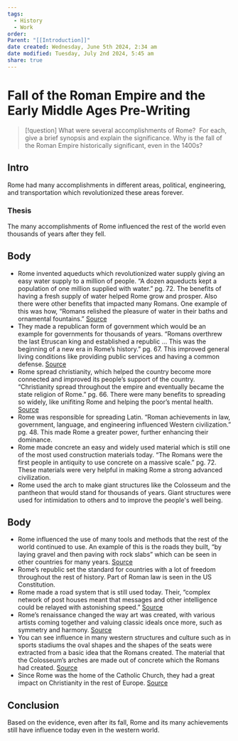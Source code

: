 ```yaml
---
tags:
  - History
  - Work
order: 
Parent: "[[Introduction]]"
date created: Wednesday, June 5th 2024, 2:34 am
date modified: Tuesday, July 2nd 2024, 5:45 am
share: true
---
```

  
# Fall of the Roman Empire and the Early Middle Ages Pre-Writing  
  
> [!question] What were several accomplishments of Rome?  For each, give a brief synopsis and explain the significance. Why is the fall of the Roman Empire historically significant, even in the 1400s?  
  
## Intro  
  
Rome had many accomplishments in different areas, political, engineering, and transportation which revolutionized these areas forever.  
  
### Thesis  
  
The many accomplishments of Rome influenced the rest of the world even thousands of years after they fell.  
  
## Body  
  
- Rome invented aqueducts which revolutionized water supply giving an easy water supply to a million of people. “A dozen aqueducts kept a population of one million supplied with water.” pg. 72. The benefits of having a fresh supply of water helped Rome grow and prosper. Also there were other benefits that impacted many Romans. One example of this was how, “Romans relished the pleasure of water in their baths and ornamental fountains.” [Source](https://ngwa.onlinelibrary.wiley.com/doi/full/10.1111/gwat.12958#pane-pcw-references)  
- They made a republican form of government which would be an example for governments for thousands of years. “Romans overthrew the last Etruscan king and established a republic … This was the beginning of a new era in Rome’s history.” pg. 67. This improved general living conditions like providing public services and having a common defense. [Source](https://www.ipl.org/essay/Pros-And-Cons-Of-The-Roman-Republic-FKWJQY3RCED6)  
- Rome spread christianity, which helped the country become more connected and improved its people’s support of the country. “Christianity spread throughout the empire and eventually became the state religion of Rome.” pg. 66. There were many benefits to spreading so widely, like unifiting Rome and helping the poor’s mental health. [Source](https://www.ipl.org/essay/How-Did-Christianity-Change-Roman-Culture-FJR87YVUZV)  
- Rome was responsible for spreading Latin. “Roman achievements in law, government, language, and engineering influenced Western civilization.” pg. 48. This made Rome a greater power, further enhancing their dominance.  
- Rome made concrete an easy and widely used material which is still one of the most used construction materials today. “The Romans were the first people in antiquity to use concrete on a massive scale.” pg. 72. These materials were very helpful in making Rome a strong advanced civilization.  
- Rome used the arch to make giant structures like the Colosseum and the pantheon that would stand for thousands of years. Giant structures were used for intimidation to others and to improve the people's well being.  
  
## Body  
  
- Rome influenced the use of many tools and methods that the rest of the world continued to use. An example of this is the roads they built, “by laying gravel and then paving with rock slabs” which can be seen in other countries for many years. [Source](https://education.nationalgeographic.org/resource/traces-ancient-rome-modern-world/)  
- Rome’s republic set the standard for countries with a lot of freedom throughout the rest of history. Part of Roman law is seen in the US Constitution.  
- Rome made a road system that is still used today. Their, “complex network of post houses meant that messages and other intelligence could be relayed with astonishing speed.” [Source](https://www.history.com/news/10-innovations-that-built-ancient-rome)  
- Rome’s renaissance changed the way art was created, with various artists coming together and valuing classic ideals once more, such as symmetry and harmony. [Source](https://depts.washington.edu/hrome/Authors/heberj/AncientInflucesonRenaissanceArt/pub_zbarticle_view_printable.html#:~:text=The%20Renaissance%20was%20a%20time,of%20both%20mind%20and%20spirit.)  
- You can see influence in many western structures and culture such as in sports stadiums the oval shapes and the shapes of the seats were extracted from a basic idea that the Romans created. The material that the Colosseum’s arches are made out of concrete which the Romans had created. [Source](https://education.nationalgeographic.org/resource/traces-ancient-rome-modern-world/)  
- Since Rome was the home of the Catholic Church, they had a great impact on Christianity in the rest of Europe. [Source](https://www.ducksters.com/history/ancient_rome/legacy_of_rome.php)  
  
## Conclusion  
  
Based on the evidence, even after its fall, Rome and its many achievements still have influence today even in the western world.  
